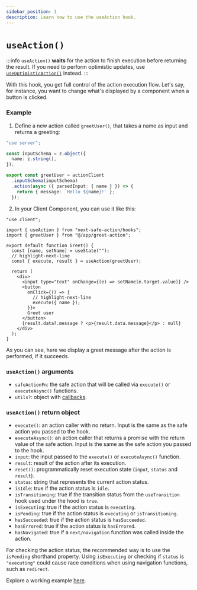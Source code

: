 ```yaml
---
sidebar_position: 1
description: Learn how to use the useAction hook.
---
```


# `useAction()`

:::info
`useAction()` **waits** for the action to finish execution before returning the result. If you need to perform optimistic updates, use [`useOptimisticAction()`](/docs/execute-actions/hooks/useoptimisticaction) instead.
:::

With this hook, you get full control of the action execution flow.
Let's say, for instance, you want to change what's displayed by a component when a button is clicked.

### Example

1. Define a new action called `greetUser()`, that takes a name as input and returns a greeting:

```typescript title=src/app/greet-action.ts
"use server";

const inputSchema = z.object({
  name: z.string(),
});

export const greetUser = actionClient
  .inputSchema(inputSchema)
  .action(async ({ parsedInput: { name } }) => {
    return { message: `Hello ${name}!` };
  });
```

2. In your Client Component, you can use it like this:

```tsx title=src/app/greet.tsx
"use client";

import { useAction } from "next-safe-action/hooks";
import { greetUser } from "@/app/greet-action";

export default function Greet() {
  const [name, setName] = useState("");
  // highlight-next-line
  const { execute, result } = useAction(greetUser);

  return (
    <div>
      <input type="text" onChange={(e) => setName(e.target.value)} />
      <button
        onClick={() => {
          // highlight-next-line
          execute({ name });
        }}>
        Greet user
      </button>
      {result.data?.message ? <p>{result.data.message}</p> : null}
    </div>
  );
}
```

As you can see, here we display a greet message after the action is performed, if it succeeds.

### `useAction()` arguments

- `safeActionFn`: the safe action that will be called via `execute()` or `executeAsync()` functions.
- `utils?`: object with [callbacks](/docs/execute-actions/hooks/hook-callbacks).

### `useAction()` return object

- `execute()`: an action caller with no return. Input is the same as the safe action you passed to the hook.
- `executeAsync()`: an action caller that returns a promise with the return value of the safe action. Input is the same as the safe action you passed to the hook.
- `input`: the input passed to the `execute()` or `executeAsync()` function.
- `result`: result of the action after its execution.
- `reset()`: programmatically reset execution state (`input`, `status` and `result`).
- `status`: string that represents the current action status.
- `isIdle`: true if the action status is `idle`.
- `isTransitioning`: true if the transition status  from the `useTransition` hook used under the hood is `true`.
- `isExecuting`: true if the action status is `executing`.
- `isPending`: true if the action status is `executing` or `isTransitioning`.
- `hasSucceeded`: true if the action status is `hasSucceeded`.
- `hasErrored`: true if the action status is `hasErrored`.
- `hasNavigated`: true if a `next/navigation` function was called inside the action.

For checking the action status, the recommended way is to use the `isPending` shorthand property. Using `isExecuting` or checking if `status` is `"executing"` could cause race conditions when using navigation functions, such as `redirect`.

Explore a working example [here](<https://github.com/TheEdoRan/next-safe-action/tree/main/apps/playground/src/app/(examples)/hook>).
